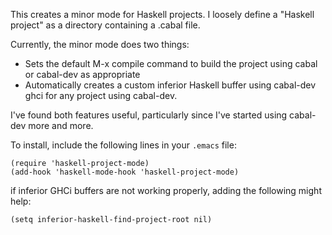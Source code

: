 This creates a minor mode for Haskell projects.  I loosely define a "Haskell project" as a directory containing a .cabal file.

Currently, the minor mode does two things:

  * Sets the default M-x compile command to build the project using cabal or cabal-dev as appropriate
  * Automatically creates a custom inferior Haskell buffer using cabal-dev ghci for any project using cabal-dev.

I've found both features useful, particularly since I've started using cabal-dev more and more.

To install, include the following lines in your `.emacs` file:

    (require 'haskell-project-mode)
    (add-hook 'haskell-mode-hook 'haskell-project-mode)
    
if inferior GHCi buffers are not working properly, adding the following might help:

    (setq inferior-haskell-find-project-root nil)
